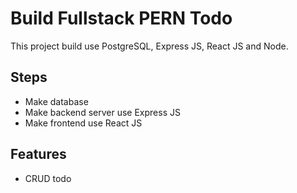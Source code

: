 # Build Fullstack PERN Todo

This project build use PostgreSQL, Express JS, React JS and Node.

## Steps

- Make database
- Make backend server use Express JS
- Make frontend use React JS

## Features

- CRUD todo
